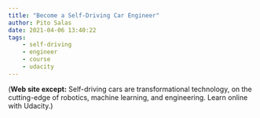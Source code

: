 ```yaml
---
title: "Become a Self-Driving Car Engineer"
author: Pito Salas
date: 2021-04-06 13:40:22
tags:
    - self-driving
    - engineer
    - course
    - udacity
---
```



(**Web site except:** Self-driving cars are transformational technology, on the cutting-edge of robotics, machine learning, and engineering. Learn online with Udacity.) 
